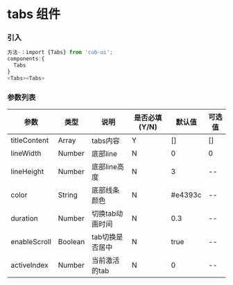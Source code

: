 # tabs 组件
### 引入
``` javascript
方法-：import {Tabs} from 'cub-ui';
components:{
  Tabs
}
<Tabs><Tabs>
```
### 参数列表
| 参数 | 类型 | 说明 | 是否必填(Y/N) | 默认值 | 可选值 |
|------|------|------|------|------|------|
|titleContent|Array|tabs内容|Y|[]|[]|
|lineWidth|Number|底部line|N|0|0|
|lineHeight|Number|底部line高度|N|3|--|
|color|String|底部线条颜色|N|#e4393c|--|
|duration|Number|切换tab动画时间|N|0.3|--|
|enableScroll|Boolean|tab切换是否居中|N|true|--|
|activeIndex|Number|当前激活的tab|N|0|--|
